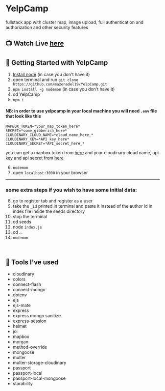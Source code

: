 # YelpCamp

fullstack app with cluster map, image upload, full authentication and authorization and other security features

## 📺 Watch Live [here](https://protected-dawn-09422.herokuapp.com/)

## 🚀 Getting Started with YelpCamp

1. [Install node](https://nodejs.org/en/) (in case you don't have it)
2. open terminal and run `git clone https://github.com/mazenadel19/YelpCamp.git`
3. `npm install -g nodemon` (in case you don't have it)
4. cd YelpCamp
5. `npm i`

#### NB: in order to use yelpcamp in your local machine you will need `.env` file that look like this

```
MAPBOX_TOKEN=*your_map_token_here*
SECRET=*some_gibberish_here*
CLOUDINARY_CLOUD_NAME=*cloud_name_here_*
CLOUDINARY_KEY=*API_key_here*
CLOUDINARY_SECRET=*API_secret_here_*
```

you can get a mapbox token from [here](https://account.mapbox.com/access-tokens/)
and your cloudinary cloud name, api key and api secret from [here](https://cloudinary.com/console)

6. `nodemon`
7. open `localhost:3000` in your browser

---

### some extra steps if you wish to have some initial data:

8. go to register tab and register as a user
9. take the `_id` printed in terminal and paste it instead of the author id in index file inside the seeds directory
10. stop the terminal
11. cd seeds
12. node `index.js`
13. cd ..
14. `nodemon`

<br/>

## 🧰 Tools I've used

- cloudinary
- colors
- connect-flash
- connect-mongo
- dotenv
- ejs
- ejs-mate
- express
- express mongo sanitize
- express-session
- helmet
- joi
- mapbox
- morgan
- method-override
- mongoose
- multer
- multer-storage-cloudinary
- passport
- passport-local
- passport-local-mongoose
- starability
